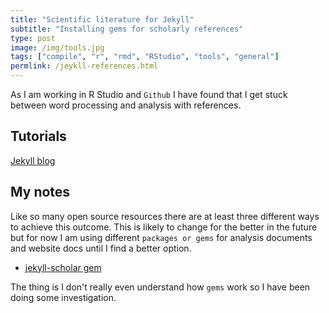 ```yaml
---
title: "Scientific literature for Jekyll"
subtitle: "Installing gems for scholarly references"
type: post
image: /img/tools.jpg
tags: ["compile", "r", "rmd", "RStudio", "tools", "general"]
permlink: /jeykll-references.html
---
```


As I am working in R Studio and `Github` I have found that I get stuck between word processing and analysis with references.

## Tutorials

[Jekyll blog](https://talk.jekyllrb.com/)

## My notes

Like so many open source resources there are at least three different ways to achieve this outcome. This is likely to change for the better in the future but for now I am using different `packages or gems` for analysis documents and website docs until I find a better option. 

- [jekyll-scholar gem](https://github.com/inukshuk/jekyll-scholar)

The thing is I don't really even understand how `gems` work so I have been doing some investigation.

